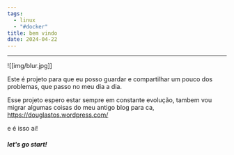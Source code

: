 ```yaml
---
tags:
  - linux
  - "#docker"
title: bem vindo
date: 2024-04-22
---
```

___

![[img/blur.jpg]]


Este é projeto para que eu posso guardar e compartilhar um pouco dos problemas,  que passo no meu dia a dia.

Esse projeto espero estar sempre em constante evolução, tambem vou migrar algumas coisas do meu antigo blog para ca, https://douglastos.wordpress.com/

e é isso ai!

##### let's go start!
